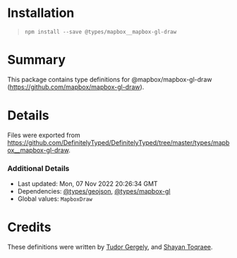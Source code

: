 # Installation
> `npm install --save @types/mapbox__mapbox-gl-draw`

# Summary
This package contains type definitions for @mapbox/mapbox-gl-draw (https://github.com/mapbox/mapbox-gl-draw).

# Details
Files were exported from https://github.com/DefinitelyTyped/DefinitelyTyped/tree/master/types/mapbox__mapbox-gl-draw.

### Additional Details
 * Last updated: Mon, 07 Nov 2022 20:26:34 GMT
 * Dependencies: [@types/geojson](https://npmjs.com/package/@types/geojson), [@types/mapbox-gl](https://npmjs.com/package/@types/mapbox-gl)
 * Global values: `MapboxDraw`

# Credits
These definitions were written by [Tudor Gergely](https://github.com/tudorgergely), and [Shayan Toqraee](https://github.com/Shayan-To).

